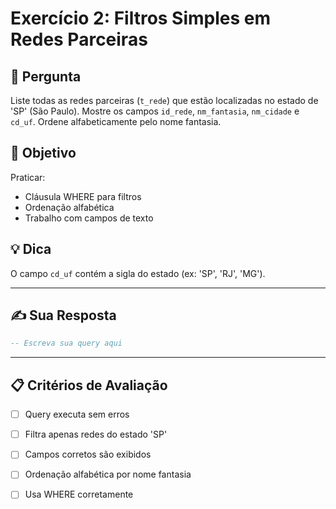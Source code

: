 # Exercício 2: Filtros Simples em Redes Parceiras

## 📝 Pergunta

Liste todas as redes parceiras (`t_rede`) que estão localizadas no estado de 'SP' (São Paulo). Mostre os campos `id_rede`, `nm_fantasia`, `nm_cidade` e `cd_uf`. Ordene alfabeticamente pelo nome fantasia.

## 🎯 Objetivo

Praticar:
- Cláusula WHERE para filtros
- Ordenação alfabética
- Trabalho com campos de texto

## 💡 Dica

O campo `cd_uf` contém a sigla do estado (ex: 'SP', 'RJ', 'MG').

---

## ✍️ Sua Resposta

```sql
-- Escreva sua query aqui


```

---

## 📋 Critérios de Avaliação

- [ ] Query executa sem erros
- [ ] Filtra apenas redes do estado 'SP'
- [ ] Campos corretos são exibidos
- [ ] Ordenação alfabética por nome fantasia
- [ ] Usa WHERE corretamente

